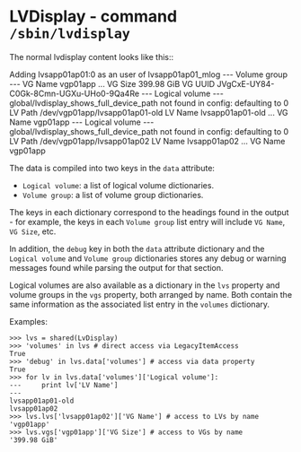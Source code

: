 LVDisplay - command ``/sbin/lvdisplay``
=======================================

The normal lvdisplay content looks like this::

  Adding lvsapp01ap01:0 as an user of lvsapp01ap01_mlog
  --- Volume group ---
  VG Name               vgp01app
  ...
  VG Size               399.98 GiB
  VG UUID               JVgCxE-UY84-C0Gk-8Cmn-UGXu-UHo0-9Qa4Re
  --- Logical volume ---
  global/lvdisplay_shows_full_device_path not found in config: defaulting to 0
  LV Path                /dev/vgp01app/lvsapp01ap01-old
  LV Name                lvsapp01ap01-old
  ...
  VG Name                vgp01app
  --- Logical volume ---
  global/lvdisplay_shows_full_device_path not found in config: defaulting to 0
  LV Path                /dev/vgp01app/lvsapp01ap02
  LV Name                lvsapp01ap02
  ...
  VG Name                vgp01app

The data is compiled into two keys in the ``data`` attribute:

* ``Logical volume``: a list of logical volume dictionaries.
* ``Volume group``: a list of volume group dictionaries.

The keys in each dictionary correspond to the headings found in the
output - for example, the keys in each ``Volume group`` list entry will
include ``VG Name``, ``VG Size``, etc.

In addition, the ``debug`` key in both the ``data`` attribute dictionary
and the ``Logical volume`` and ``Volume group`` dictionaries stores any
debug or warning messages found while parsing the output for that section.

Logical volumes are also available as a dictionary in the ``lvs`` property
and volume groups in the ``vgs`` property, both arranged by name.  Both
contain the same information as the associated list entry in the ``volumes``
dictionary.

Examples:

    >>> lvs = shared(LvDisplay)
    >>> 'volumes' in lvs # direct access via LegacyItemAccess
    True
    >>> 'debug' in lvs.data['volumes'] # access via data property
    True
    >>> for lv in lvs.data['volumes']['Logical volume']:
    ---     print lv['LV Name']
    ---
    lvsapp01ap01-old
    lvsapp01ap02
    >>> lvs.lvs['lvsapp01ap02']['VG Name'] # access to LVs by name
    'vgp01app'
    >>> lvs.vgs['vgp01app']['VG Size'] # access to VGs by name
    '399.98 GiB'